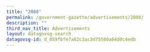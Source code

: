 ```yaml
---
title: "2008"
permalink: /government-gazette/advertisements/2008/
description: ""
third_nav_title: Advertisements
layout: datagovsg-search
datagovsg-id: d_059fbfe7a82c3ac3d75580a64d0c4edb
---
```

